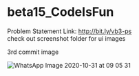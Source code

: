 # beta15_CodeIsFun
Problem Statement Link: http://bit.ly/vb3-ps  
check out screenshot folder for ui images

3rd commit image

![WhatsApp Image 2020-10-31 at 09 05 31](https://user-images.githubusercontent.com/54450337/97770549-5448dd00-1b5a-11eb-9f44-bd3b6415e80c.jpeg)
